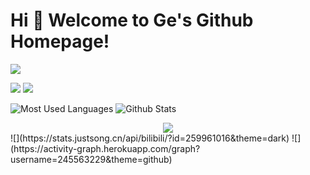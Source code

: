 # Hi 🎉 Welcome to Ge's Github Homepage!

<img src="https://readme-typing-svg.herokuapp.com/?lines=Welcome,%20visitor!;Hello%20Github%20World!&font=Roboto" />

<p>
<img src="https://img.shields.io/static/v1?label=Program&message=VUE&color=blue"/>
<a href="https://space.bilibili.com/259961016"><img src="https://img.shields.io/static/v1?label=Video&message=Bilibili&color=cyan" /></a>
</p>

![Most Used Languages](https://github-readme-stats.vercel.app/api/top-langs/?username=245563229&theme=dark&layout=compact)
![Github Stats](https://github-readme-stats.vercel.app/api?username=245563229&show_icons=true&theme=dark&count_private=true)
<div align="center"> <img src="https://stats.justsong.cn/api/csdn?id=weixin_61570458"> </div>
![](https://stats.justsong.cn/api/bilibili/?id=259961016&theme=dark)
![](https://activity-graph.herokuapp.com/graph?username=245563229&theme=github)
